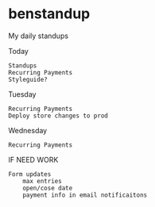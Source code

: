 # benstandup
My daily standups

Today
    
    Standups
    Recurring Payments
    Styleguide?

Tuesday
    
    Recurring Payments
    Deploy store changes to prod

Wednesday
    
    Recurring Payments

IF NEED WORK
    
    Form updates
        max entries
        open/cose date
        payment info in email notificaitons

